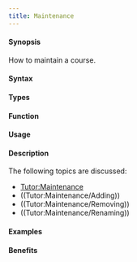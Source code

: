 ```yaml
---
title: Maintenance
---
```


#### Synopsis

How to maintain a course.

#### Syntax

#### Types

#### Function
       
#### Usage

#### Description

The following topics are discussed:

* [Tutor:Maintenance](/docs//Tutor/Maintenance)
* ((Tutor:Maintenance/Adding))
* ((Tutor:Maintenance/Removing))
* ((Tutor:Maintenance/Renaming))

#### Examples

#### Benefits


